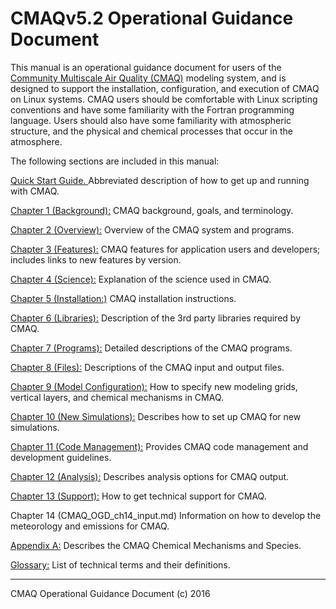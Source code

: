 CMAQv5.2 Operational Guidance Document
==

This manual is an operational guidance document for users of the [Community Multiscale Air Quality (CMAQ)](http://www.cmaq-model.org) modeling system, and is designed to support the installation, configuration, and execution of CMAQ on Linux systems. CMAQ users should be comfortable with Linux scripting conventions and have some familiarity with the Fortran programming language. Users should also have some familiarity with atmospheric structure, and the physical and chemical processes that occur in the atmosphere.

The following sections are included in this manual:

[Quick Start Guide. ](CMAQ_OGD_quick_start.md) Abbreviated description of how to get up and running with CMAQ.

[Chapter 1 (Background):](CMAQ_OGD_ch01_intro.md) CMAQ background, goals, and terminology.

[Chapter 2 (Overview):](CMAQ_OGD_ch02_overview.md) Overview of the CMAQ system and programs.

[Chapter 3 (Features):](CMAQ_OGD_ch03_features.md) CMAQ features for application users and developers; includes links to new features by version.

[Chapter 4 (Science):](CMAQ_OGD_ch04_science.md) Explanation of the science used in CMAQ.

[Chapter 5 (Installation:)](CMAQ_OGD_ch05_sys_req.md) CMAQ installation instructions.

[Chapter 6 (Libraries):](CMAQ_OGD_ch06_req_lib.md) Description of the 3rd party libraries required by CMAQ.

[Chapter 7 (Programs):](CMAQ_OGD_ch07_programs_libraries.md) Detailed descriptions of the CMAQ programs.

[Chapter 8 (Files):](CMAQ_OGD_ch08_input_files.md) Descriptions of the CMAQ input and output files.

[Chapter 9 (Model Configuration):](CMAQ_OGD_ch09_grid_defn.md) How to specify new modeling grids, vertical layers, and chemical mechanisms in CMAQ.

[Chapter 10 (New Simulations):](CMAQ_OGD_ch10_new_simulation.md) Describes how to set up CMAQ for new simulations.

[Chapter 11 (Code Management):](CMAQ_OGD_ch11_code_management.md) Provides CMAQ code management and development guidelines.

[Chapter 12 (Analysis):](CMAQ_OGD_ch12_analysis_tools.md) Describes analysis options for CMAQ output.

[Chapter 13 (Support):](CMAQ_OGD_ch13_support.md) How to get technical support for CMAQ.

Chapter 14 (CMAQ_OGD_ch14_input.md) Information on how to develop the meteorology and emissions for CMAQ.

[Appendix A:](CMAQ_OGD_appendix_A.md) Describes the CMAQ Chemical Mechanisms and Species.

[Glossary:](CMAQ_OGD_glossary.md) List of technical terms and their definitions.
***

CMAQ Operational Guidance Document (c) 2016<br>
